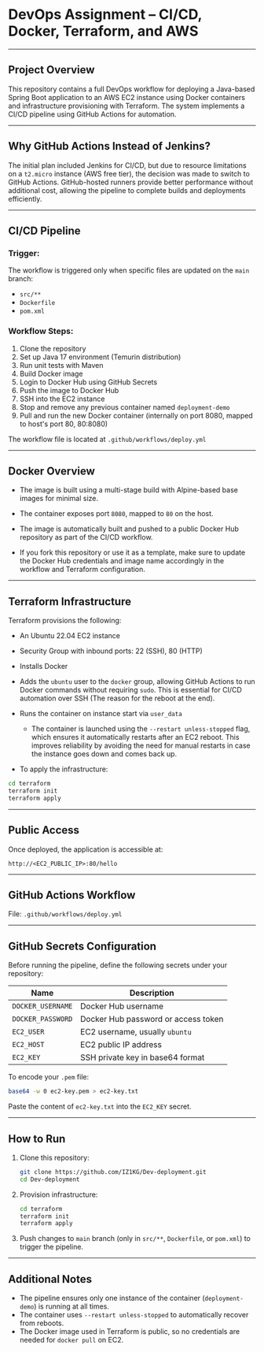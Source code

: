 # DevOps Assignment – CI/CD, Docker, Terraform, and AWS

---

## Project Overview

This repository contains a full DevOps workflow for deploying a Java-based Spring Boot application to an AWS EC2 instance using Docker containers and infrastructure provisioning with Terraform. The system implements a CI/CD pipeline using GitHub Actions for automation.

---

## Why GitHub Actions Instead of Jenkins?

The initial plan included Jenkins for CI/CD, but due to resource limitations on a `t2.micro` instance (AWS free tier), the decision was made to switch to GitHub Actions. GitHub-hosted runners provide better performance without additional cost, allowing the pipeline to complete builds and deployments efficiently.

---

## CI/CD Pipeline

### Trigger:

The workflow is triggered only when specific files are updated on the `main` branch:

* `src/**`
* `Dockerfile`
* `pom.xml`

### Workflow Steps:

1. Clone the repository
2. Set up Java 17 environment (Temurin distribution)
3. Run unit tests with Maven
4. Build Docker image
5. Login to Docker Hub using GitHub Secrets
6. Push the image to Docker Hub
7. SSH into the EC2 instance
8. Stop and remove any previous container named `deployment-demo`
9. Pull and run the new Docker container (internally on port 8080, mapped to host's port 80, 80:8080)

The workflow file is located at `.github/workflows/deploy.yml`

---

## Docker Overview

* The image is built using a multi-stage build with Alpine-based base images for minimal size.

* The container exposes port `8080`, mapped to `80` on the host.

* The image is automatically built and pushed to a public Docker Hub repository as part of the CI/CD workflow.

* If you fork this repository or use it as a template, make sure to update the Docker Hub credentials and image name accordingly in the workflow and Terraform configuration.

---

## Terraform Infrastructure

Terraform provisions the following:

* An Ubuntu 22.04 EC2 instance

* Security Group with inbound ports: 22 (SSH), 80 (HTTP)

* Installs Docker

* Adds the `ubuntu` user to the `docker` group, allowing GitHub Actions to run Docker commands without requiring `sudo`. This is essential for CI/CD automation over SSH (The reason for the reboot at the end).

* Runs the container on instance start via `user_data`

  * The container is launched using the `--restart unless-stopped` flag, which ensures it automatically restarts after an EC2 reboot. This improves reliability by avoiding the need for manual restarts in case the instance goes down and comes back up.

* To apply the infrastructure:

```bash
cd terraform
terraform init
terraform apply
```

---

## Public Access

Once deployed, the application is accessible at:

```
http://<EC2_PUBLIC_IP>:80/hello
```

---

## GitHub Actions Workflow

File: `.github/workflows/deploy.yml`

---

## GitHub Secrets Configuration

Before running the pipeline, define the following secrets under your repository:

| Name              | Description                         |
| ----------------- | ----------------------------------- |
| `DOCKER_USERNAME` | Docker Hub username                 |
| `DOCKER_PASSWORD` | Docker Hub password or access token |
| `EC2_USER`        | EC2 username, usually `ubuntu`      |
| `EC2_HOST`        | EC2 public IP address               |
| `EC2_KEY`         | SSH private key in base64 format    |

To encode your `.pem` file:

```bash
base64 -w 0 ec2-key.pem > ec2-key.txt
```

Paste the content of `ec2-key.txt` into the `EC2_KEY` secret.

---

## How to Run

1. Clone this repository:

   ```bash
   git clone https://github.com/IZ1KG/Dev-deployment.git
   cd Dev-deployment
   ```

2. Provision infrastructure:

   ```bash
   cd terraform
   terraform init
   terraform apply
   ```

3. Push changes to `main` branch (only in `src/**`, `Dockerfile`, or `pom.xml`) to trigger the pipeline.

---

## Additional Notes

* The pipeline ensures only one instance of the container (`deployment-demo`) is running at all times.
* The container uses `--restart unless-stopped` to automatically recover from reboots.
* The Docker image used in Terraform is public, so no credentials are needed for `docker pull` on EC2.
